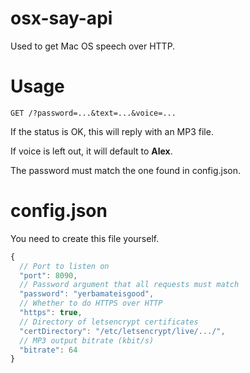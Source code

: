 # osx-say-api
Used to get Mac OS speech over HTTP.

# Usage
`GET /?password=...&text=...&voice=...`

If the status is OK, this will reply with an MP3 file.

If voice is left out, it will default to **Alex**.

The password must match the one found in config.json.

# config.json
You need to create this file yourself.
```js
{
  // Port to listen on
  "port": 8090,
  // Password argument that all requests must match
  "password": "yerbamateisgood",
  // Whether to do HTTPS over HTTP
  "https": true,
  // Directory of letsencrypt certificates
  "certDirectory": "/etc/letsencrypt/live/.../",
  // MP3 output bitrate (kbit/s)
  "bitrate": 64
}
```